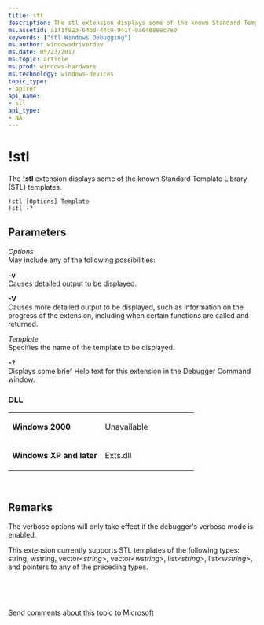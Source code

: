 ```yaml
---
title: stl
description: The stl extension displays some of the known Standard Template Library (STL) templates.
ms.assetid: a1f1f923-64bd-44c9-941f-9a648888c7e0
keywords: ["stl Windows Debugging"]
ms.author: windowsdriverdev
ms.date: 05/23/2017
ms.topic: article
ms.prod: windows-hardware
ms.technology: windows-devices
topic_type:
- apiref
api_name:
- stl
api_type:
- NA
---
```


# !stl


The **!stl** extension displays some of the known Standard Template Library (STL) templates.

```
!stl [Options] Template 
!stl -?
```

## <span id="Parameters"></span><span id="parameters"></span><span id="PARAMETERS"></span>Parameters


<span id="_______Options______"></span><span id="_______options______"></span><span id="_______OPTIONS______"></span> *Options*   
May include any of the following possibilities:

<span id="-v"></span><span id="-V"></span>**-v**  
Causes detailed output to be displayed.

<span id="-V"></span><span id="-v"></span>**-V**  
Causes more detailed output to be displayed, such as information on the progress of the extension, including when certain functions are called and returned.

<span id="_______Template______"></span><span id="_______template______"></span><span id="_______TEMPLATE______"></span> *Template*   
Specifies the name of the template to be displayed.

<span id="_______-_______"></span> **-?**   
Displays some brief Help text for this extension in the Debugger Command window.

### <span id="DLL"></span><span id="dll"></span>DLL

<table>
<colgroup>
<col width="50%" />
<col width="50%" />
</colgroup>
<tbody>
<tr class="odd">
<td align="left"><p><strong>Windows 2000</strong></p></td>
<td align="left"><p>Unavailable</p></td>
</tr>
<tr class="even">
<td align="left"><p><strong>Windows XP and later</strong></p></td>
<td align="left"><p>Exts.dll</p></td>
</tr>
</tbody>
</table>

 

Remarks
-------

The verbose options will only take effect if the debugger's verbose mode is enabled.

This extension currently supports STL templates of the following types: string, wstring, vector&lt;*string*&gt;, vector&lt;*wstring*&gt;, list&lt;*string*&gt;, list&lt;*wstring*&gt;, and pointers to any of the preceding types.

 

 

[Send comments about this topic to Microsoft](mailto:wsddocfb@microsoft.com?subject=Documentation%20feedback%20[debugger\debugger]:%20!stl%20%20RELEASE:%20%285/15/2017%29&body=%0A%0APRIVACY%20STATEMENT%0A%0AWe%20use%20your%20feedback%20to%20improve%20the%20documentation.%20We%20don't%20use%20your%20email%20address%20for%20any%20other%20purpose,%20and%20we'll%20remove%20your%20email%20address%20from%20our%20system%20after%20the%20issue%20that%20you're%20reporting%20is%20fixed.%20While%20we're%20working%20to%20fix%20this%20issue,%20we%20might%20send%20you%20an%20email%20message%20to%20ask%20for%20more%20info.%20Later,%20we%20might%20also%20send%20you%20an%20email%20message%20to%20let%20you%20know%20that%20we've%20addressed%20your%20feedback.%0A%0AFor%20more%20info%20about%20Microsoft's%20privacy%20policy,%20see%20http://privacy.microsoft.com/default.aspx. "Send comments about this topic to Microsoft")




